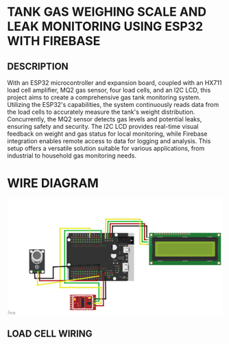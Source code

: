 # TANK GAS WEIGHING SCALE AND LEAK MONITORING USING ESP32 WITH FIREBASE
## DESCRIPTION
With an ESP32 microcontroller and expansion board, coupled with an HX711 load cell amplifier, MQ2 gas sensor, four load cells, and an I2C LCD, this project aims to create a comprehensive gas tank monitoring system. Utilizing the ESP32's capabilities, the system continuously reads data from the load cells to accurately measure the tank's weight distribution. Concurrently, the MQ2 sensor detects gas levels and potential leaks, ensuring safety and security. The I2C LCD provides real-time visual feedback on weight and gas status for local monitoring, while Firebase integration enables remote access to data for logging and analysis. This setup offers a versatile solution suitable for various applications, from industrial to household gas monitoring needs.
# WIRE DIAGRAM
![Alt text](https://github.com/messiderata/Scale/blob/main/Wire%20Diagram.png)

## LOAD CELL WIRING


